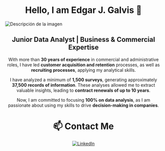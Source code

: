 ## <h1 align="center">Hello, I am Edgar J. Galvis 👋</h1>

<img src=https://github.com/user-attachments/assets/f1cbd775-44cc-4f00-ad9d-924441d56f98 alt="Descripción de la imagen" style="max-width: 100%; height: auto;">

<div align="center">

## Junior Data Analyst | Business & Commercial Expertise

With more than **30 years of experience** in commercial and administrative roles, I have led **customer acquisition and retention** processes, as well as **recruiting processes**, applying my analytical skills.

I have analyzed a minimum of **1,500 surveys**, generating approximately **37,500 records of information**. These analyses allowed me to extract valuable insights, leading to **contract renewals of up to 10 years**.

Now, I am committed to focusing **100% on data analysis**, as I am passionate about using my skills to drive **decision-making in companies**.

# 📫 Contact Me  

[![LinkedIn](https://img.shields.io/badge/LinkedIn-Profile-blue?style=for-the-badge&logo=linkedin&logoColor=white)]( www.linkedin.com/in/edgar-j-galvis)

</div>





<!--
**edgarjgalvis/edgarjgalvis** is a ✨ _special_ ✨ repository because its `README.md` (this file) appears on your GitHub profile.

Here are some ideas to get you started:

- 🔭 I’m currently working on ...
- 🌱 I’m currently learning ...
- 👯 I’m looking to collaborate on ...
- 🤔 I’m looking for help with ...
- 💬 Ask me about ...
- 📫 How to reach me: ...
- 😄 Pronouns: ...
- ⚡ Fun fact: ...
-->
